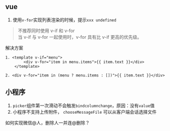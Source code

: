 ## vue
1. 使用`v-for`实现列表渲染的时候，提示`xxx undefined`

> 不推荐同时使用 v-if 和 v-for  
当 v-if 与 v-for 一起使用时，v-for 具有比 v-if 更高的优先级。

解决方案
``` vuejs
1. <template v-if="menu">
        <div v-for="item in menu.items">{{ item.text }}</div>
    </template>
    
2. <div v-for="item in (menu ? menu.items : [])">{{ item.text }}</div>    
```

## 小程序
1. `picker`组件第一次滑动不会触发`bindcolumnchange`，原因：没有`value`值
2. 小程序不支持上传附件， `chooseMessageFile` 可以从客户端会话选择文件

如何实现微信@人，删除人一并连@删除？

